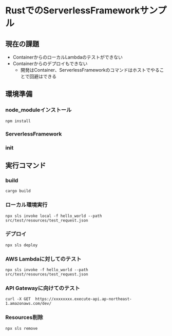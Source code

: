 # RustでのServerlessFrameworkサンプル


## 現在の課題
- ContainerからのローカルLambdaのテストができない
- Containerからのデプロイもできない
    - 開発はContainer、ServerlessFrameworkのコマンドはホストでやることで回避はできる

## 環境準備
### node_moduleインストール
```
npm install
```

### ServerlessFramework
### init


## 実行コマンド
### build
```
cargo build
```

### ローカル環境実行
```
npx sls invoke local -f hello_world --path src/test/resources/test_request.json
```

### デプロイ
```
npx sls deploy
```

### AWS Lambdaに対してのテスト
```
npx sls invoke -f hello_world --path src/test/resources/test_request.json
```

### API Gatewayに向けてのテスト
```
curl -X GET  https://xxxxxxxx.execute-api.ap-northeast-1.amazonaws.com/dev/
```

### Resources削除
```
npx sls remove
```
